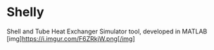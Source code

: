 # Shelly
Shell and Tube Heat Exchanger Simulator tool, developed in MATLAB
[img]https://i.imgur.com/F6ZRkjW.png[/img]

